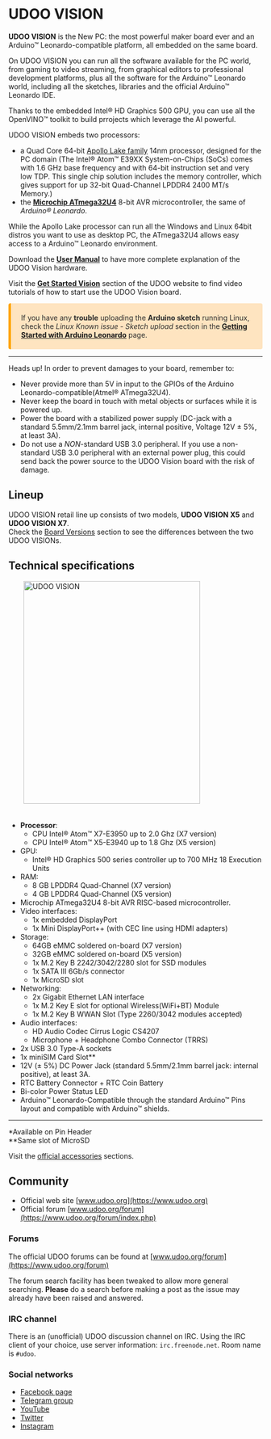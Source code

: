 # UDOO VISION
**UDOO VISION** is the New PC: the most powerful maker board ever and an Arduino&trade; Leonardo-compatible platform, all embedded on the same board.

On UDOO VISION you can run all the software available for the PC world, from gaming to video streaming, from graphical editors to professional development platforms, plus all the software for the Arduino&trade; Leonardo world, including all the sketches, libraries and the official Arduino&trade; Leonardo IDE.

Thanks to the embedded Intel&reg; HD Graphics 500 GPU, you can use all the OpenVINO&trade; toolkit to build prrojects which leverage the AI powerful.

UDOO VISION embeds two processors:
* a Quad Core 64-bit [Apollo Lake family](https://ark.intel.com/compare/96488,96485) 14nm processor, designed for the PC domain (The Intel&reg; Atom&trade; E39XX System-on-Chips (SoCs) comes with 1.6 GHz base frequency and with 64-bit instruction set and very low TDP. This single chip solution includes the memory controller, which gives support for up 32-bit Quad-Channel LPDDR4 2400 MT/s Memory.)
* the [**Microchip ATmega32U4**](https://www.microchip.com/wwwproducts/en/ATmega32u4) 8-bit AVR microcontroller, the same of *Arduino&reg; Leonardo*.

While the Apollo Lake processor can run all the Windows and Linux 64bit distros you want to use as desktop PC, the ATmega32U4 allows easy access to a Arduino&trade; Leonardo environment.

Download the [**User Manual**](https://udoo.org/download/files/UDOO_VISION/Doc/UDOO_VISION_MANUAL.pdf) to have more complete explanation of the UDOO Vision hardware.  

Visit the [**Get Started Vision**](https://www.udoo.org/get-started-vision/) section of the UDOO website to find video tutorials of how to start use the UDOO Vision board.

<p style="background-color: rgba(255, 170, 50, 0.3);padding: 20px;border-left: 5px solid orange; border-radius: 4px; color:rgb(45, 45, 45);">
If you have any <b>trouble</b> uploading the <b>Arduino sketch</b> running Linux, check the <i>Linux Known issue - Sketch upload</i> section in the <a href="../Arduino_Leonardo-compatible(ATmega32U4)/Getting_Started_with_Arduino_Leonardo.html"><b>Getting Started with Arduino Leonardo</b></a> page.
</p>

<hr/>

<span class="label label-warning">Heads up!</span> In order to prevent damages to your board, remember to:

* Never provide more than 5V in input to the GPIOs of the Arduino Leonardo-compatible(Atmel&reg; ATmega32U4).
* Never keep the board in touch with metal objects or surfaces while it is powered up.
* Power the board with a stabilized power supply (DC-jack with a standard 5.5mm/2.1mm barrel jack, internal positive, Voltage 12V ± 5%, at least 3A).
* Do not use a *NON*-standard USB 3.0 peripheral. If you use a non-standard USB 3.0 peripheral with an external power plug, this could send back the power source to the UDOO Vision board with the risk of damage.


## Lineup
UDOO VISION retail line up consists of two models, **UDOO VISION X5** and **UDOO VISION X7**.  
Check the [Board Versions](Hardware_References/Board_versions) section to see the differences between the two UDOO VISIONs.

## Technical specifications

<img src="../img/UDOO_VISION_top_rotated.png" alt="UDOO VISION" class="img-responsive pull-right" height="441px" width="350px"  style="margin-bottom:20px; margin-left:30px;">

* **Processor**:
  * CPU Intel&reg; Atom&trade; X7-E3950 up to 2.0 Ghz (X7 version)
  * CPU Intel&reg; Atom&trade; X5-E3940 up to 1.8 Ghz (X5 version)
* GPU:
  * Intel&reg; HD Graphics 500 series controller up to 700 MHz 18 Execution Units
* RAM:
  * 8 GB LPDDR4 Quad-Channel (X7 version)
  * 4 GB LPDDR4 Quad-Channel (X5 version)
* Microchip ATmega32U4 8-bit AVR RISC-based microcontroller.
* Video interfaces:
  * 1x embedded DisplayPort
  * 1x Mini DisplayPort++ (with CEC line using HDMI adapters)
* Storage:
  * 64GB eMMC soldered on-board (X7 version)
  * 32GB eMMC soldered on-board (X5 version)
  * 1x M.2 Key B 2242/3042/2280 slot for SSD modules
  * 1x SATA III 6Gb/s connector
  * 1x MicroSD slot
* Networking:
  * 2x Gigabit Ethernet LAN interface
  * 1x M.2 Key E slot for optional Wireless(WiFi+BT) Module
  * 1x M.2 Key B WWAN Slot (Type 2260/3042 modules accepted)
* Audio interfaces:
  * HD Audio Codec Cirrus Logic CS4207
  * Microphone + Headphone Combo Connector (TRRS)
* 2x USB 3.0 Type-A sockets
* 1x miniSIM Card Slot**
* 12V (± 5%) DC Power Jack (standard 5.5mm/2.1mm barrel jack: internal positive), at least 3A.
* RTC Battery Connector + RTC Coin Battery
* Bi-color Power Status LED
* Arduino&trade; Leonardo-Compatible through the standard Arduino&trade; Pins layout and compatible with Arduino&trade; shields.

---

&#42;Available on Pin Header  
&#42;&#42;Same slot of MicroSD

Visit the [official accessories](!Accessories/Official_Accessories) sections.

## Community
* Official web site [www.udoo.org](https://www.udoo.org)
* Official forum [www.udoo.org/forum](https://www.udoo.org/forum/index.php)

### Forums
The official UDOO forums can be found at [www.udoo.org/forum](https://www.udoo.org/forum)

The forum search facility has been tweaked to allow more general searching.
**Please** do a search before making a post as the issue may already have been raised and answered.

### IRC channel
There is an (unofficial) UDOO discussion channel on IRC. Using the IRC client of your choice,
use server information: `irc.freenode.net`. Room name is `#udoo`.

### Social networks
 * [Facebook page](http://www.facebook.com/udooboard)
 * [Telegram group](https://t.me/udooint)
 * [YouTube](http://www.youtube.com/channel/UCXv5UyGn5jArK8xOAmuSeHg)
 * [Twitter](http://twitter.com/UDOO_Board)
 * [Instagram](https://www.instagram.com/udoo_board/)


<!-- Google Code -->
<script type="text/javascript">
var google_conversion_id = 983836026;
var google_custom_params = window.google_tag_params;
var google_remarketing_only = true;
</script>
</noscript>
